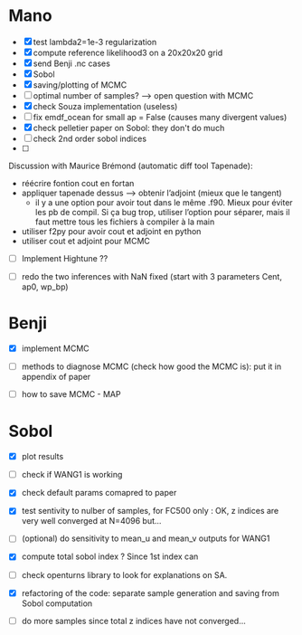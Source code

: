 # Mano
- [X] test lambda2=1e-3 regularization
- [X] compute reference likelihood3 on a 20x20x20 grid
- [X] send Benji .nc cases
- [X] Sobol
- [X] saving/plotting of MCMC
- [ ] optimal number of samples? --> open question with MCMC
- [X] check Souza implementation (useless)
- [ ] fix emdf_ocean for small ap = False (causes many divergent values)
- [X] check pelletier paper on Sobol: they don't do much 
- [ ] check 2nd order sobol indices
- [ ] 

Discussion with Maurice Brémond (automatic diff tool Tapenade):
- réécrire fontion cout en fortan
- appliquer tapenade dessus --> obtenir l’adjoint (mieux que le tangent)
    - il y a une option pour avoir tout dans le même .f90. Mieux pour éviter les pb de compil. Si ça bug trop, utiliser l’option pour séparer, mais il faut mettre tous les fichiers à compiler à la main
- utiliser f2py pour avoir cout et adjoint en python
- utiliser cout et adjoint pour MCMC
  
- [ ] Implement Hightune ??


- [ ] redo the two inferences with NaN fixed (start with 3 parameters Cent, ap0, wp_bp)

# Benji
- [X] implement MCMC
- [ ] methods to diagnose MCMC (check how good the MCMC is): put it in appendix of paper
- [ ] how to save MCMC - MAP


# Sobol
- [X] plot results
- [ ] check if WANG1 is working
- [X] check default params comapred to paper
- [X] test sentivity to nulber of samples, for FC500 only : OK, z indices are very well converged at N=4096 but...
- [ ] (optional) do sensitivity to mean_u and mean_v outputs for WANG1
- [X] compute total sobol index ? Since 1st index can 
- [ ] check openturns library to look for explanations on SA.   
- [X] refactoring of the code: separate sample generation and saving from Sobol computation
- [ ] do more samples since total z indices have not converged...

